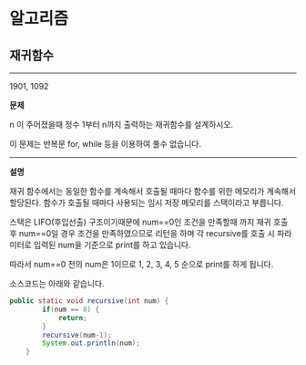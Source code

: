 # 알고리즘


## 재귀함수

---
1901, 1092

**문제**

n 이 주어졌을때 정수 1부터 n까지 출력하는 재귀함수를 설계하시오.

이 문제는 반복문 for, while 등을 이용하여 풀수 없습니다.

---
**설명**

재귀 함수에서는 동일한 함수를 계속해서 호출될 때마다 함수를 위한 메모리가 
계속해서 할당된다. 함수가 호출될 때마다 사용되는 임시 저장 메모리를 스택이라고 부릅니다. 

스택은 LIFO(후입선출) 구조이기때문에 num==0인 조건을 만족할때 까지 재귀 호출 후 num==0일 경우 조건을 만족하였으므로 리턴을 하며 각 recursive를 호출 시 파라미터로 입력된 num을
기준으로 print를 하고 있습니다. 

따라서 num==0 전의 num은 1이므로 1, 2, 3, 4, 5 순으로 print를 하게 됩니다.

소스코드는 아래와 같습니다.

```java
public static void recursive(int num) {
        if(num == 0) {
            return;
        }
        recursive(num-1);
        System.out.println(num);
    }
```
